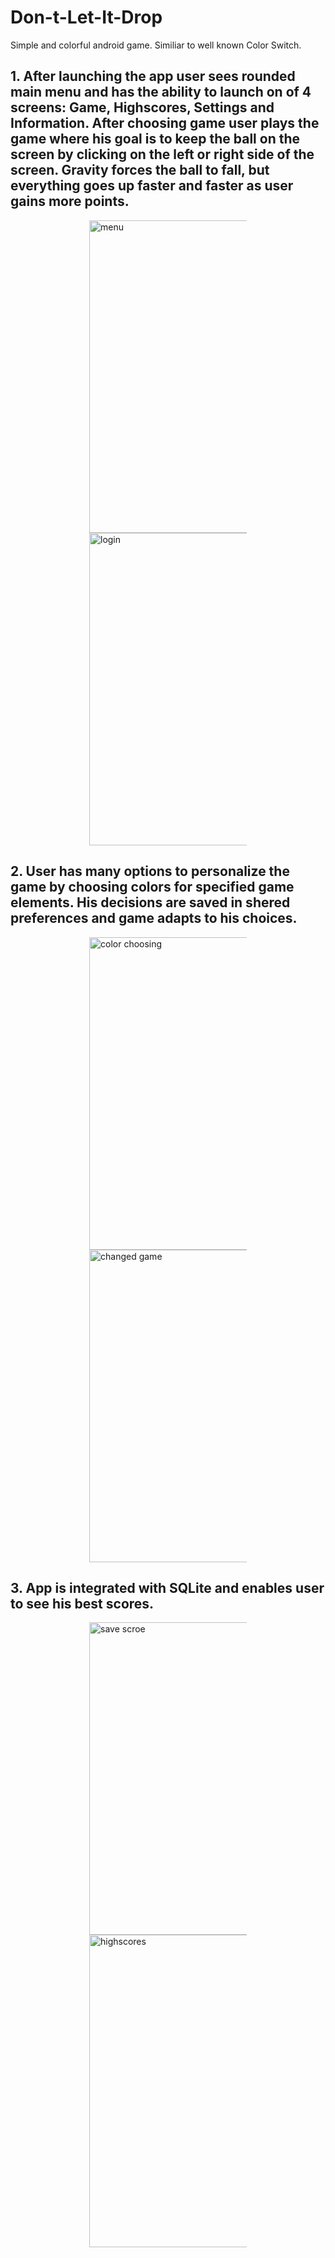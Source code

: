 # Don-t-Let-It-Drop
Simple and colorful android game. Similiar to well known Color Switch.

## 1. After launching the app user sees rounded main menu and has the ability to launch on of 4 screens: Game, Highscores, Settings and Information. After choosing game user plays the game where his goal is to keep the ball on the screen by clicking on the left or right side of the screen. Gravity forces the ball to fall, but everything goes up faster and faster as user gains more points. 

<div style="width: 50%; margin: 0 auto ">
  <img src="http://michalboryczko.pl/github/jumpProject/1.png" alt="menu" width="300" height="500">
  <img src="http://michalboryczko.pl/github/jumpProject/2.png" alt="login" width="300" height="500">
</div>

## 2. User has many options to personalize the game by choosing colors for specified game elements. His decisions are saved in shered preferences and game adapts to his choices.

<div style="width: 50%; margin: 0 auto ">
  <img src="http://michalboryczko.pl/github/jumpProject/3.png" alt="color choosing" width="300" height="500">
  <img src="http://michalboryczko.pl/github/jumpProject/4.png" alt="changed game" width="300" height="500">
</div>

## 3. App is integrated with SQLite and enables user to see his best scores.

<div style="width: 50%; margin: 0 auto ">
  <img src="http://michalboryczko.pl/github/jumpProject/5.png" alt="save scroe" width="300" height="500">
  <img src="http://michalboryczko.pl/github/jumpProject/6.png" alt="highscores" width="300" height="500">
</div>
